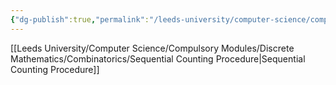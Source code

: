 ```yaml
---
{"dg-publish":true,"permalink":"/leeds-university/computer-science/compulsory-modules/discrete-mathematics/combinatorics/combinatorics/"}
---
```


[[Leeds University/Computer Science/Compulsory Modules/Discrete Mathematics/Combinatorics/Sequential Counting Procedure\|Sequential Counting Procedure]]

